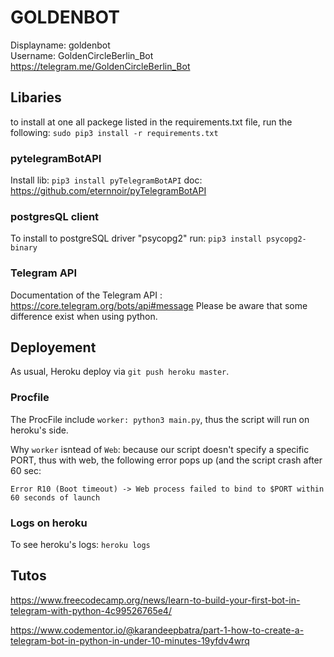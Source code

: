 # GOLDENBOT

Displayname: goldenbot <br/>
Username: GoldenCircleBerlin_Bot <br/>
https://telegram.me/GoldenCircleBerlin_Bot <br/>

## Libaries

to install at one all packege listed in the requirements.txt file, run the following: `sudo pip3 install -r requirements.txt`

### pytelegramBotAPI
Install lib: `pip3 install pyTelegramBotAPI`
doc: https://github.com/eternnoir/pyTelegramBotAPI

### postgresQL client
To install to postgreSQL driver "psycopg2" run: `pip3 install psycopg2-binary`

### Telegram API
Documentation of the Telegram API :  https://core.telegram.org/bots/api#message
Please be aware that some difference exist when using python. 

## Deployement

As usual, Heroku deploy via `git push heroku master`.

### Procfile
The ProcFile include `worker: python3 main.py`, thus the script will run on heroku's side. 

Why `worker` isntead of `Web`: because our script doesn't specify a specific PORT, thus with web, the following error pops up (and the script crash after 60 sec:

```
Error R10 (Boot timeout) -> Web process failed to bind to $PORT within 60 seconds of launch
```

### Logs on heroku
To see heroku's logs: `heroku logs`


## Tutos 
https://www.freecodecamp.org/news/learn-to-build-your-first-bot-in-telegram-with-python-4c99526765e4/

https://www.codementor.io/@karandeepbatra/part-1-how-to-create-a-telegram-bot-in-python-in-under-10-minutes-19yfdv4wrq
